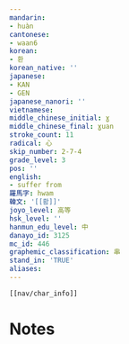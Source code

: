 ```yaml
---
mandarin:
- huàn
cantonese:
- waan6
korean:
- 환
korean_native: ''
japanese:
- KAN
- GEN
japanese_nanori: ''
vietnamese:
middle_chinese_initial: ɣ
middle_chinese_final: ɣuan
stroke_count: 11
radical: 心
skip_number: 2-7-4
grade_level: 3
pos: ''
english:
- suffer from
羅馬字: hwam
韓文: '[[홤]]'
joyo_level: 高等
hsk_level: ''
hanmun_edu_level: 中
danayo_id: 3125
mc_id: 446
graphemic_classification: 串
stand_in: 'TRUE'
aliases:
---
```

```meta-bind-embed
[[nav/char_info]]
```

# Notes
